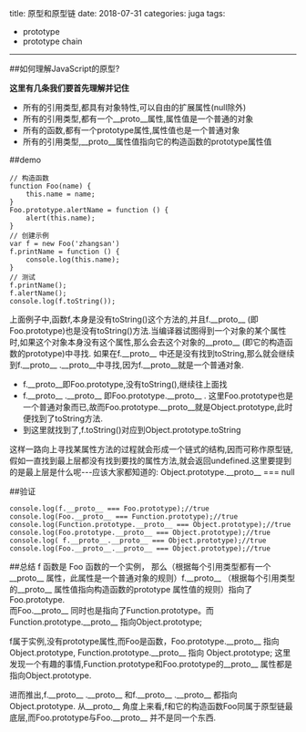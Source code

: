 title: 原型和原型链
date: 2018-07-31
categories: juga
tags:
- prototype
- prototype chain

---


##如何理解JavaScript的原型?

**这里有几条我们要首先理解并记住**

- 所有的引用类型,都具有对象特性,可以自由的扩展属性(null除外)
- 所有的引用类型,都有一个\_\_proto__属性,属性值是一个普通的对象
- 所有的函数,都有一个prototype属性,属性值也是一个普通对象
- 所有的引用类型,\_\_proto__属性值指向它的构造函数的prototype属性值

##demo

```
// 构造函数
function Foo(name) {
    this.name = name;
}
Foo.prototype.alertName = function () {
    alert(this.name);
}
// 创建示例
var f = new Foo('zhangsan')
f.printName = function () {
    console.log(this.name);
}
// 测试
f.printName();
f.alertName();
console.log(f.toString());
```

上面例子中,函数f,本身是没有toString()这个方法的,并且f.\_\_proto__ (即Foo.prototype)也是没有toString()方法.当编译器试图得到一个对象的某个属性时,如果这个对象本身没有这个属性,那么会去这个对象的\_\_proto__ (即它的构造函数的prototype)中寻找.
如果在f.\_\_proto__ 中还是没有找到toString,那么就会继续到f.\_\_proto__ .\_\_proto__中寻找,因为f.\_\_proto__就是一个普通对象.

- f.\_\_proto__即Foo.prototype,没有toString(),继续往上面找
- f.\_\_proto__ .\_\_proto__ 即Foo.prototype.\_\_proto__ . 这里Foo.prototype也是一个普通对象而已,故而Foo.prototype.\_\_proto__就是Object.prototype,此时便找到了toString方法.
- 到这里就找到了,f.toString()对应到Object.prototype.toString

这样一路向上寻找某属性方法的过程就会形成一个链式的结构,因而可称作原型链,假如一直找到最上层都没有找到要找的属性方法,就会返回undefined.这里要提到的是最上层是什么呢---应该大家都知道的:
Object.prototype.\_\_proto__ === null

##验证
```
console.log(f.__proto__ === Foo.prototype);//true
console.log(Foo.__proto__ === Function.prototype);//true
console.log(Function.prototype.__proto__ === Object.prototype);//true
console.log(Foo.prototype.__proto__ === Object.prototype);//true
console.log( f.__proto__.__proto__ === Object.prototype);//true
console.log(Foo.__proto__.__proto__ === Object.prototype);//true
```

##总结
f 函数是 Foo 函数的一个实例， 那么（根据每个引用类型都有一个\_\_proto__ 属性，此属性是一个普通对象的规则）f.\_\_proto__ （根据每个引用类型的\_\_proto__ 属性值指向构造函数的prototype 属性值的规则）指向了Foo.prototype.  
而Foo.\_\_proto__ 同时也是指向了Function.prototype。而Function.prototype.\_\_proto__ 指向Object.prototype;

f属于实例,没有prototype属性,而Foo是函数，Foo.prototype.\_\_proto__ 指向Object.prototype, Function.prototype.\_\_proto__ 指向 Object.prototype;
这里发现一个有趣的事情,Function.prototype和Foo.prototype的\_\_proto__ 属性都是指向Object.prototype.

进而推出,f.\_\_proto__ .\_\_proto__ 和f.\_\_proto__ .\_\_proto__ 都指向Object.prototype.
从\_\_proto__ 角度上来看,f和它的构造函数Foo同属于原型链最底层,而Foo.prototype与Foo.\_\_proto__ 并不是同一个东西.
